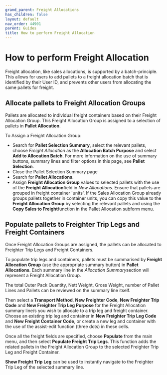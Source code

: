 ```yaml
---
grand_parent: Freight Allocations
has_children: false
layout: default
nav_order: 44901
parent: Guides
title: How to perform Freight Allocation
---
```


# How to perform Freight Allocation

Freight allocation, like sales allocations, is supported by a batch-principle. This allows for users to add pallets to a freight allocation batch that is identified by their User ID, and prevents other users from allocating the same pallets for freight.




Allocate pallets to Freight Allocation Groups
---------------------------------------------

Pallets are allocated to individual freight containers based on their Freight Allocation Group. This Freight Allocation Group is assigned to a selection of pallets in **Pallet Allocation**.

To Assign a Freight Allocation Group:

* Search for **Pallet Selection Summary**, select the relevant pallets, choose *Freight Allocation* as the **Allocation Batch Purpose** and select **Add to Allocation Batch**. For more information on the use of summary buttons, summary lines and filter options in this page, see **Pallet Selection**.
* Close the Pallet Selection Summary page
* Search for **Pallet Allocations**.
* Assign **Freight Allocation Group** values to selected pallets with the use of the **Freight Allocation**field in *New Allocations*. Ensure that pallets are grouped in freight container 'units'. If the Sales Allocation Group already groups pallets together in container units, you can copy this value to the **Freight Allocation Group** by selecting the relevant pallets and using the **Copy Sales to Freight**function in the Pallet Allocation subform menu.




Populate pallets to Freighter Trip Legs and Freight Containers
--------------------------------------------------------------

Once Freight Allocation Groups are assigned, the pallets can be allocated to Freighter Trip Legs and Freight Containers.




To populate trip legs and containers, pallets must be summarised by **Freight Allocation Group** (use the appropriate summary button) in **Pallet Allocations**. Each summary line in the *Allocation Summary*section will represent a Freight Allocation Group.




The total Outer Pack Quantity, Nett Weight, Gross Weight, number of Pallet Lines and Pallets can be reviewed on the summary line itself.




Then select a **Transport Method**, **New Freighter Code**, **New Freighter Trip Code** and **New Freighter Trip Leg Purpose** for the Freight Allocation summary line/s you wish to allocate to a trip leg and freight container. Choose an existing trip leg and container in **New Freighter Trip Leg Code** and **New Freight Container Code**, or create a new leg and container with the use of the assist-edit function (three dots) in these cells.




Once all the freight fields are specified, choose **Populate** from the main menu, and then select **Populate Freight Trip Legs**. This function adds the related pallets in the Freight Allocation Group to the selected Freighter Trip Leg and Freight Container.




**Show Freight Trip Leg** can be used to instantly navigate to the Freighter Trip Leg of the selected summary line.